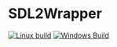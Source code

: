 # SDL2Wrapper
[![Linux build](https://github.com/bartekordek/SDL2Wrapper/actions/workflows/cmake.yml/badge.svg)](https://github.com/bartekordek/SDL2Wrapper/actions/workflows/cmake.yml)
[![Windows Build](https://github.com/bartekordek/SDL2Wrapper/actions/workflows/cmake-windows.yml/badge.svg)](https://github.com/bartekordek/SDL2Wrapper/actions/workflows/cmake-windows.yml)
